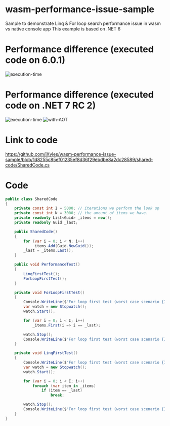 # wasm-performance-issue-sample
Sample to demonstrate Linq &amp; For loop search performance issue in wasm vs native console app
This example is based on .NET 6

# Performance difference (executed code on 6.0.1)
![execution-time](https://user-images.githubusercontent.com/5310286/151583780-872f2545-cab6-4b8e-9e2e-447467688516.png)

# Performance difference (executed code on .NET 7 RC 2)
![execution-time](https://user-images.githubusercontent.com/5310286/195196104-7c245692-5aa2-4dcb-a05e-e9781d804d1c.png)
![with-AOT](https://user-images.githubusercontent.com/5310286/195196163-bd36bc26-9088-4331-b3f6-61a0e66bc2fc.png)

# Link to code
https://github.com/iXyles/wasm-performance-issue-sample/blob/1d8255c85ef01235ef8d36f29ebdbe8a2dc28589/shared-code/SharedCode.cs

# Code
```csharp
public class SharedCode
{
    private const int I = 5000; // iterations we perform the look up
    private const int N = 3000; // the amount of items we have.
    private readonly List<Guid> _items = new();
    private readonly Guid _last;

    public SharedCode()
    {
        for (var i = 0; i < N; i++)
            _items.Add(Guid.NewGuid());
        _last = _items.Last();
    }

    public void PerformanceTest()
    {
        LinqFirstTest();
        ForLoopFirstTest();
    }

    private void ForLoopFirstTest()
    {
        Console.WriteLine($"For loop first test (worst case scenario {I} times on {N} items) start");
        var watch = new Stopwatch();
        watch.Start();

        for (var i = 0; i < I; i++)
            _items.First(i => i == _last);

        watch.Stop();
        Console.WriteLine($"For loop first test (worst case scenario {I} times on {N} items) finished, time: {watch.ElapsedMilliseconds}ms");
    }

    private void LinqFirstTest()
    {
        Console.WriteLine($"For loop first test (worst case scenario {I} times on {N} items) start");
        var watch = new Stopwatch();
        watch.Start();

        for (var i = 0; i < I; i++)
            foreach (var item in _items)
                if (item == _last)
                    break;

        watch.Stop();
        Console.WriteLine($"For loop first test (worst case scenario {I} times on {N} items) finished, time: {watch.ElapsedMilliseconds}ms");
    }
}
```
